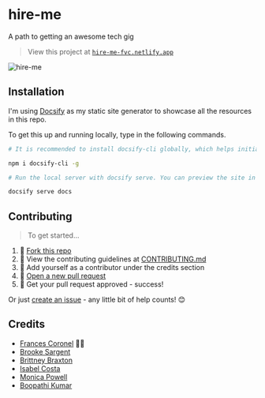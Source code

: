 # hire-me

A path to getting an awesome tech gig

> View this project at [`hire-me-fvc.netlify.app`](https://hire-me-fvc.netlify.app/)

![hire-me](https://i.imgur.com/J1fCB2I.png)

## Installation

I'm using [Docsify](https://docsify.js.org/) as my static site generator to showcase all the resources in this repo.

To get this up and running locally, type in the following commands.

```bash
# It is recommended to install docsify-cli globally, which helps initializing and previewing the website locally.

npm i docsify-cli -g

# Run the local server with docsify serve. You can preview the site in your browser on http://localhost:3000.

docsify serve docs
```

## Contributing

> To get started...

1.  🍴 [Fork this repo](https://github.com/francescoronel/hire-me#fork-destination-box)
2.  🔨 View the contributing guidelines at [CONTRIBUTING.md](/CONTRIBUTING.md)
3.  👥 Add yourself as a contributor under the credits section
4.  🔧 [Open a new pull request](https://github.com/francescoronel/hire-me/compare)
5.  🎉 Get your pull request approved - success!

Or just [create an issue](https://github.com/francescoronel/hire-me/issues) - any little bit of help counts! 😊

## Credits

- [Frances Coronel](http://francescoronel.com) 🍫🍓
- [Brooke Sargent](https://github.com/brookesargent)
- [Brittney Braxton](https://github.com/mintii)
- [Isabel Costa](https://github.com/isabelcosta)
- [Monica Powell](https://github.com/m0nica)
- [Boopathi Kumar](https://github.com/boopathikumar018)
